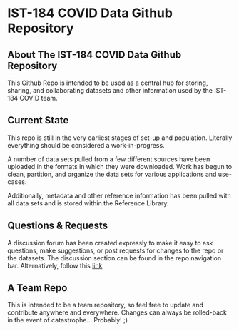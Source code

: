 # IST-184 COVID Data Github Repository
## About The IST-184 COVID Data Github Repository
This Github Repo is intended to be used as a central hub for storing, sharing, and collaborating datasets and other information used by the IST-184 COVID team.

## Current State
This repo is still in the very earliest stages of set-up and population. Literally everything should be considered a work-in-progress.

A number of data sets pulled from a few different sources have been uploaded in the formats in which they were downloaded. Work has begun to clean, partition, and organize the data sets for various applications and use-cases.

Additionally, metadata and other reference information has been pulled with all data sets and is stored within the Reference Library.

## Questions & Requests
A discussion forum has been created expressly to make it easy to ask questions, make suggestions, or post requests for changes to the repo or the datasets. The discussion section can be found in the repo navigation bar. Alternatively, follow this [link](https://github.com/mwmckenzie/ISTCovidTeam/discussions/1)

## A Team Repo
This is intended to be a team repository, so feel free to update and contribute anywhere and everywhere. Changes can always be rolled-back in the event of catastrophe... Probably! ;)
